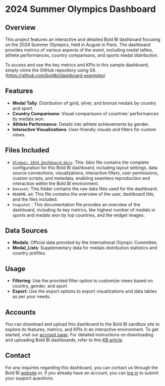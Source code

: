 # 2024 Summer Olympics Dashboard

## Overview
This project features an interactive and detailed Bold BI dashboard focusing on the 2024 Summer Olympics, held in August in Paris. The dashboard provides metrics of various aspects of the event, including medal tallies, athlete performances, country comparisons, and sports medal distribution.

To access and use the key metrics and KPIs in this sample dashboard, simply clone the GitHub repository using Git. (https://github.com/boldbi/dashboard-examples)

## Features
- **Medal Tally**: Distribution of gold, silver, and bronze medals by country and sport.
- **Country Comparisons**: Visual comparisons of countries’ performances by medals won.
- **Athlete Performance**: Details into athlete achievements by gender.
- **Interactive Visualizations**: User-friendly visuals and filters for custom views.

## Files Included
- [`Olympic 2024_Dashboard.bbix`](https://github.com/boldbi/dashboard-examples/blob/master/Sports/2024%20Summer%20Olympics%20Dashboard/2024%20Summer%20Olympics%20Dashboard.bbix): This .bbix file contains the complete configuration for this Bold BI dashboard, including layout settings, data source connections, visualizations, interactive filters, user permissions, custom scripts, and metadata, enabling seamless reproduction and interaction within the Bold BI environment.
- `Dataset`: This folder contains the raw data files used for the dashboard.
- `README.md`: This file contains the overview of the user, dashboard title, and the files included.
- `Snapshot` : This documentation file provides an overview of the dashboard, including its key metrics, like highest number of medals in sports and medals won by top countries, and the widget images.

## Data Sources
- **Medals**: Official data provided by the International Olympic Committee.
- **Medal_Lists**: Supplementary data for medals distribution statistics and country profiles.

## Usage
- **Filtering**: Use the provided filter option to customize views based on country, gender, and sport.
- **Export**: Use the export options to export visualizations and data tables as per your needs.

## Accounts
You can download and upload this dashboard to the Bold BI sandbox site to explore its features, metrics, and KPIs in an interactive environment. To get started, visit our [account page](https://www.boldbi.com/account). For detailed instructions on downloading and uploading Bold BI dashboards, refer to this [KB article](https://support.boldbi.com/kb/article/15356/how-to-download-and-upload-dashboards-in-bold-bi). 

## Contact
For any inquiries regarding this dashboard, you can contact us through the Bold BI [website](https://www.boldbi.com/contact) or, if you already have an account, you can [log in](https://www.boldbi.com/account) to submit your support questions.
